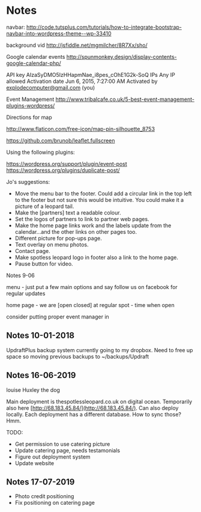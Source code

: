 # Notes

navbar: http://code.tutsplus.com/tutorials/how-to-integrate-bootstrap-navbar-into-wordpress-theme--wp-33410

background vid
http://jsfiddle.net/mgmilcher/8R7Xx/sho/

Google calendar events 
http://spunmonkey.design/display-contents-google-calendar-php/

API key 
AIzaSyDMO5IzHHapmNae_i8pes_cOhE1G2k-SoQ
IPs 
Any IP allowed
Activation date 
Jun 6, 2015, 7:27:00 AM
Activated by    
explodecomputer@gmail.com (you)






Event Management
http://www.tribalcafe.co.uk/5-best-event-management-plugins-wordpress/


Directions for map


http://www.flaticon.com/free-icon/map-pin-silhouette_8753

https://github.com/brunob/leaflet.fullscreen

Using the following plugins:

https://wordpress.org/support/plugin/event-post
https://wordpress.org/plugins/duplicate-post/

Jo's suggestions:
- Move the menu bar to the footer. Could add a circular link in the top left to the footer but not sure this would be intuitive. You could make it a picture of a leopard tail.
- Make the [partners] text a readable colour.
- Set the logos of partners to link to partner web pages.
- Make the home page links work and the labels update from the calendar...and the other links on other pages too.
- Different picture for pop-ups page.
- Text overlay on menu photos.
- Contact page.
- Make spotless leopard logo in footer also a link to the home page.
- Pause button for video.





Notes 9-06

menu - just put a few main options and say follow us on facebook for regular updates


home page - we are [open closed] at regular spot - time when open

consider putting proper event manager in


## Notes 10-01-2018

UpdraftPlus backup system currently going to my dropbox. Need to free up space so moving previous backups to ~/backups/Updraft




## Notes 16-06-2019

louise
Huxley the dog

 Main deployment is thespotlessleopard.co.uk on digital ocean. Temporarily also here [http://68.183.45.84/](http://68.183.45.84/). Can also deploy locally. Each deployment has a different database. How to sync those? Hmm.

 TODO:

 - Get permission to use catering picture
 - Update catering page, needs testamonials 
 - Figure out deployment system
 - Update website



## Notes 17-07-2019

- Photo credit positioning
- Fix positioning on catering page

